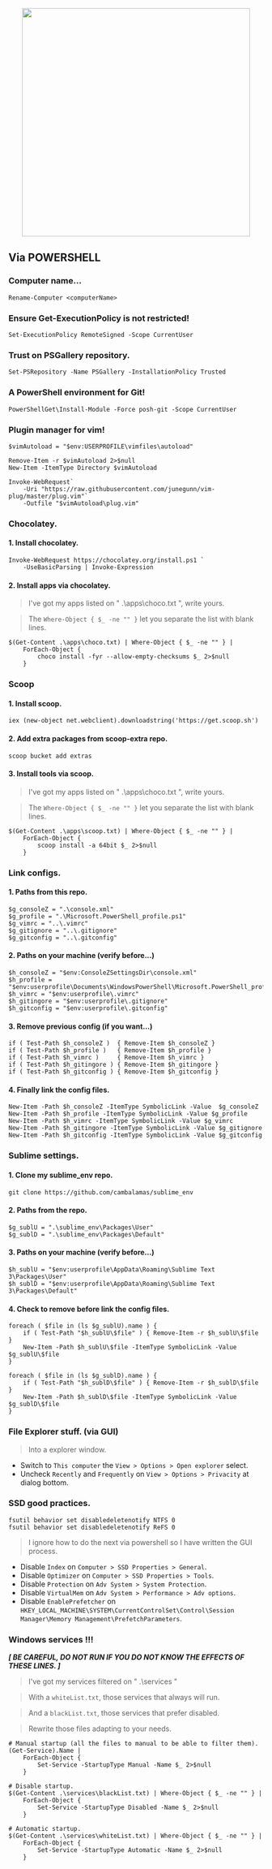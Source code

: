 <p align="center"> <img src="logo.png" height="450" width="450"> </p>

## Via POWERSHELL

### Computer name...
	Rename-Computer <computerName>

### Ensure Get-ExecutionPolicy is not restricted!
	Set-ExecutionPolicy RemoteSigned -Scope CurrentUser

### Trust on PSGallery repository.
	Set-PSRepository -Name PSGallery -InstallationPolicy Trusted

### A PowerShell environment for Git!
	PowerShellGet\Install-Module -Force posh-git -Scope CurrentUser

### Plugin manager for vim!
	$vimAutoload = "$env:USERPROFILE\vimfiles\autoload"

	Remove-Item -r $vimAutoload 2>$null
	New-Item -ItemType Directory $vimAutoload

	Invoke-WebRequest`
	    -Uri "https://raw.githubusercontent.com/junegunn/vim-plug/master/plug.vim"`
	    -Outfile "$vimAutoload\plug.vim"

### Chocolatey.

#### 1. Install chocolatey.
	Invoke-WebRequest https://chocolatey.org/install.ps1 `
		-UseBasicParsing | Invoke-Expression

#### 2. Install apps via chocolatey.

> I've got my apps listed on " .\apps\choco.txt ", write yours.

> The `Where-Object { $_ -ne "" }` let you separate the list with blank lines.

	$(Get-Content .\apps\choco.txt) | Where-Object { $_ -ne "" } |
	    ForEach-Object {
	        choco install -fyr --allow-empty-checksums $_ 2>$null
	    }
### Scoop

#### 1. Install scoop.
	iex (new-object net.webclient).downloadstring('https://get.scoop.sh')

#### 2. Add extra packages from scoop-extra repo.
	scoop bucket add extras

#### 3. Install tools via scoop.

> I've got my apps listed on " .\apps\choco.txt ", write yours.

> The `Where-Object { $_ -ne "" }` let you separate the list with blank lines.

	$(Get-Content .\apps\scoop.txt) | Where-Object { $_ -ne "" } |
	    ForEach-Object {
	        scoop install -a 64bit $_ 2>$null
	    }

### Link configs.

#### 1. Paths from this repo.
	$g_consoleZ = ".\console.xml"
	$g_profile = ".\Microsoft.PowerShell_profile.ps1"
	$g_vimrc = "..\.vimrc"
	$g_gitignore = "..\.gitignore"
	$g_gitconfig = "..\.gitconfig"

#### 2. Paths on your machine (verify before...)
	$h_consoleZ = "$env:ConsoleZSettingsDir\console.xml"
	$h_profile = "$env:userprofile\Documents\WindowsPowerShell\Microsoft.PowerShell_profile.ps1"
	$h_vimrc = "$env:userprofile\.vimrc"
	$h_gitingore = "$env:userprofile\.gitignore"
	$h_gitconfig = "$env:userprofile\.gitconfig"

#### 3. Remove previous config (if you want...)
	if ( Test-Path $h_consoleZ )  { Remove-Item $h_consoleZ }
	if ( Test-Path $h_profile )   { Remove-Item $h_profile }
	if ( Test-Path $h_vimrc )     { Remove-Item $h_vimrc }
	if ( Test-Path $h_gitingore ) { Remove-Item $h_gitingore }
	if ( Test-Path $h_gitconfig ) { Remove-Item $h_gitconfig }

#### 4. Finally link the config files.
	New-Item -Path $h_consoleZ -ItemType SymbolicLink -Value  $g_consoleZ
	New-Item -Path $h_profile -ItemType SymbolicLink -Value $g_profile
	New-Item -Path $h_vimrc -ItemType SymbolicLink -Value $g_vimrc
	New-Item -Path $h_gitingore -ItemType SymbolicLink -Value $g_gitignore
	New-Item -Path $h_gitconfig -ItemType SymbolicLink -Value $g_gitconfig

### Sublime settings.

#### 1. Clone my sublime_env repo.
	git clone https://github.com/cambalamas/sublime_env

#### 2. Paths from the repo.
	$g_sublU = ".\sublime_env\Packages\User"
	$g_sublD = ".\sublime_env\Packages\Default"

#### 3. Paths on your machine (verify before...)
	$h_sublU = "$env:userprofile\AppData\Roaming\Sublime Text 3\Packages\User"
	$h_sublD = "$env:userprofile\AppData\Roaming\Sublime Text 3\Packages\Default"

#### 4. Check to remove before link the config files.
	foreach ( $file in (ls $g_sublU).name ) {
	    if ( Test-Path "$h_sublU\$file" ) { Remove-Item -r $h_sublU\$file }
	    New-Item -Path $h_sublU\$file -ItemType SymbolicLink -Value $g_sublU\$file
	}

	foreach ( $file in (ls $g_sublD).name ) {
	    if ( Test-Path "$h_sublD\$file" ) { Remove-Item -r $h_sublD\$file }
	    New-Item -Path $h_sublD\$file -ItemType SymbolicLink -Value $g_sublD\$file
	}

### File Explorer stuff. (via GUI)

> Into a explorer window.

- Switch to `This computer` the `View > Options > Open explorer` select.
- Uncheck `Recently` and `Frequently` on `View > Options > Privacity` at dialog bottom.

### SSD good practices.
	fsutil behavior set disabledeletenotify NTFS 0
	fsutil behavior set disabledeletenotify ReFS 0

> I ignore how to do the next via powershell so I have written the GUI process.

- Disable `Index` on `Computer > SSD Properties > General`.
- Disable `Optimizer` on `Computer > SSD Properties > Tools`.
- Disable `Protection` on `Adv System > System Protection`.
- Disable `VirtualMem` on `Adv System > Performance > Adv options`.
- Disable `EnablePrefetcher` on `HKEY_LOCAL_MACHINE\SYSTEM\CurrentControlSet\Control\Session Manager\Memory Management\PrefetchParameters`.

### Windows services !!!

***[ BE CAREFUL, DO NOT RUN IF YOU DO NOT KNOW THE EFFECTS OF THESE LINES. ]***

> I've got my services filtered on " .\services "

> With a `whiteList.txt`, those services that always will run.

> And a `blackList.txt`, those services that prefer disabled.

> Rewrite those files adapting to your needs.

	# Manual startup (all the files to manual to be able to filter them).
	(Get-Service).Name |
	    ForEach-Object {
	        Set-Service -StartupType Manual -Name $_ 2>$null
	    }

	# Disable startup.
	$(Get-Content .\services\blackList.txt) | Where-Object { $_ -ne "" } |
	    ForEach-Object {
	        Set-Service -StartupType Disabled -Name $_ 2>$null
	    }

	# Automatic startup.
	$(Get-Content .\services\whiteList.txt) | Where-Object { $_ -ne "" } |
	    ForEach-Object {
	        Set-Service -StartupType Automatic -Name $_ 2>$null
	    }
